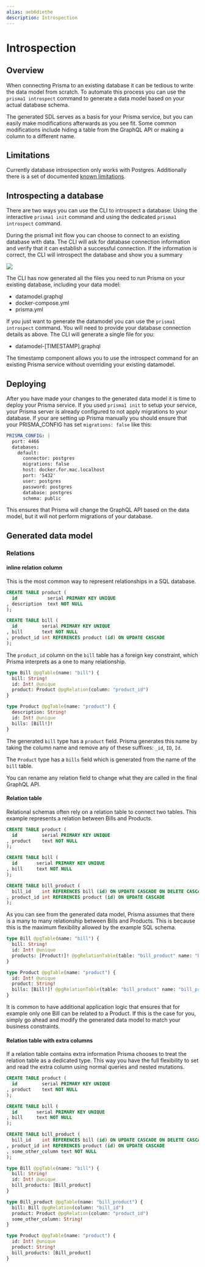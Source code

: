 ```yaml
---
alias: aeb6diethe
description: Introspection
---
```


# Introspection

## Overview

When connecting Prisma to an existing database it can be tedious to write the data model from scratch. To automate this process you can use the `prisma1 introspect` command to generate a data model based on your actual database schema.

The generated SDL serves as a basis for your Prisma service, but you can easily make modifications afterwards as you see fit. Some common modifications include hiding a table from the GraphQL API or making a column to a different name.

## Limitations

Currently database introspection only works with Postgres. Additionally there is a set of documented [known limitations](https://github.com/graphcool/prisma/issues/2377).

## Introspecting a database

There are two ways you can use the CLI to introspect a database: Using the interactive `prisma1 init` command and using the dedicated `prisma1 introspect` command.

During the prisma1 init flow you can choose to connect to an existing database with data. The CLI will ask for database connection information and verify that it can establish a successful connection. If the information is correct, the CLI will introspect the database and show you a summary

![](https://i.imgur.com/cNIeeJf.png)

The CLI has now generated all the files you need to run Prisma on your existing database, including your data model:

- datamodel.graphql
- docker-compose.yml
- prisma.yml

If you just want to generate the datamodel you can use the `prisma1 introspect` command. You will need to provide your database connection details as above. The CLI will generate a single file for you:

- datamodel-[TIMESTAMP].graphql

The timestamp component allows you to use the introspect command for an existing Prisma service without overriding your existing datamodel.

## Deploying

After you have made your changes to the generated data model it is time to deploy your Prisma service. If you used `prisma1 init` to setup your service, your Prisma server is already configured to not apply migrations to your database. If your are setting up Prisma manually you should ensure that your PRISMA_CONFIG has set `migrations: false` like this:

```yml
PRISMA_CONFIG: |
  port: 4466
  databases:
    default:
      connector: postgres
      migrations: false
      host: docker.for.mac.localhost
      port: '5432'
      user: postgres
      password: postgres
      database: postgres
      schema: public
```

This ensures that Prisma will change the GraphQL API based on the data model, but it will not perform migrations of your database.

## Generated data model

### Relations

#### inline relation column

This is the most common way to represent relationships in a SQL database.

```sql
CREATE TABLE product (
  id           serial PRIMARY KEY UNIQUE
, description  text NOT NULL
);

CREATE TABLE bill (
  id         serial PRIMARY KEY UNIQUE
, bill       text NOT NULL
, product_id int REFERENCES product (id) ON UPDATE CASCADE
);
```

The `product_id` column on the `bill` table has a foreign key constraint, which Prisma interprets as a one to many relationship.

```graphql
type Bill @pgTable(name: "bill") {
  bill: String!
  id: Int! @unique
  product: Product @pgRelation(column: "product_id")
}

type Product @pgTable(name: "product") {
  description: String!
  id: Int! @unique
  bills: [Bill!]!
}
```

The generated `bill` type has a `product` field. Prisma generates this name by taking the column name and remove any of these suffixes: `_id`, `ID`, `Id`.

The `Product` type has a `bills` field which is generated from the name of the `bill` table.

You can rename any relation field to change what they are called in the final GraphQL API.

#### Relation table

Relational schemas often rely on a relation table to connect two tables. This example represents a relation between Bills and Products.

```sql
CREATE TABLE product (
  id         serial PRIMARY KEY UNIQUE
, product    text NOT NULL
);

CREATE TABLE bill (
  id       serial PRIMARY KEY UNIQUE
, bill     text NOT NULL
);

CREATE TABLE bill_product (
  bill_id    int REFERENCES bill (id) ON UPDATE CASCADE ON DELETE CASCADE
, product_id int REFERENCES product (id) ON UPDATE CASCADE
);
```

As you can see from the generated data model, Prisma assumes that there is a many to many relationship between Bills and Products. This is because this is the maximum flexibility allowed by the example SQL schema. 

```graphql
type Bill @pgTable(name: "bill") {
  bill: String!
  id: Int! @unique
  products: [Product!]! @pgRelationTable(table: "bill_product" name: "bill_product")
}

type Product @pgTable(name: "product") {
  id: Int! @unique
  product: String!
  bills: [Bill!]! @pgRelationTable(table: "bill_product" name: "bill_product")
}
```

It is common to have additional application logic that ensures that for example only one Bill can be related to a Product. If this is the case for you, simply go ahead and modify the generated data model to match your business constraints.

#### Relation table with extra columns

If a relation table contains extra information Prisma chooses to treat the relation table as a dedicated type. This way you have the full flexibility to set and read the extra column using normal queries and nested mutations.

```sql
CREATE TABLE product (
  id         serial PRIMARY KEY UNIQUE
, product    text NOT NULL
);

CREATE TABLE bill (
  id       serial PRIMARY KEY UNIQUE
, bill     text NOT NULL
);

CREATE TABLE bill_product (
  bill_id    int REFERENCES bill (id) ON UPDATE CASCADE ON DELETE CASCADE
, product_id int REFERENCES product (id) ON UPDATE CASCADE
, some_other_column text NOT NULL
);
```

```graphql
type Bill @pgTable(name: "bill") {
  bill: String!
  id: Int! @unique
  bill_products: [Bill_product]
}

type Bill_product @pgTable(name: "bill_product") {
  bill: Bill @pgRelation(column: "bill_id")
  product: Product @pgRelation(column: "product_id")
  some_other_column: String!
}

type Product @pgTable(name: "product") {
  id: Int! @unique
  product: String!
  bill_products: [Bill_product]
}
```
